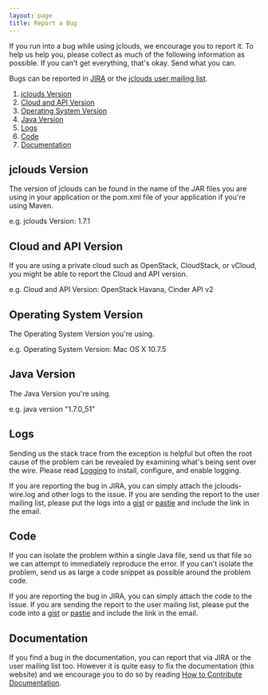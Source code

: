 ```yaml
---
layout: page
title: Report a Bug
---
```


If you run into a bug while using jclouds, we encourage you to report it. To help us help you, please collect as much of the following information as possible. If you can't get everything, that's okay. Send what you can.

Bugs can be reported in [JIRA](https://issues.apache.org/jira/browse/JCLOUDS) or the [jclouds user mailing list](/community/).

1. [jclouds Version](#jclouds-version)
1. [Cloud and API Version](#cloud-version)
1. [Operating System Version](#os-version)
1. [Java Version](#java-version)
1. [Logs](#logs)
1. [Code](#code)
1. [Documentation](#doc)

## <a id="jclouds-version"></a>jclouds Version

The version of jclouds can be found in the name of the JAR files you are using in your application or the pom.xml file of your application if you're using Maven.

e.g. jclouds Version: 1.7.1

## <a id="cloud-version"></a>Cloud and API Version

If you are using a private cloud such as OpenStack, CloudStack, or vCloud, you might be able to report the Cloud and API version.

e.g. Cloud and API Version: OpenStack Havana, Cinder API v2

## <a id="os-version"></a>Operating System Version

The Operating System Version you're using.

e.g. Operating System Version: Mac OS X 10.7.5

## <a id="java-version"></a>Java Version

The Java Version you're using.

e.g. java version "1.7.0_51"

## <a id="logs"></a>Logs

Sending us the stack trace from the exception is helpful but often the root cause of the problem can be revealed by examining what's being sent over the wire. Please read [Logging](/reference/logging/) to install, configure, and enable logging.

If you are reporting the bug in JIRA, you can simply attach the jclouds-wire.log and other logs to the issue. If you are sending the report to the user mailing list, please put the logs into a [gist](https://gist.github.com/) or [pastie](http://pastie.org/) and include the link in the email.

## <a id="code"></a>Code

If you can isolate the problem within a single Java file, send us that file so we can attempt to immediately reproduce the error. If you can't isolate the problem, send us as large a code snippet as possible around the problem code. 

If you are reporting the bug in JIRA, you can simply attach the code to the issue. If you are sending the report to the user mailing list, please put the code into a [gist](https://gist.github.com/) or [pastie](http://pastie.org/) and include the link in the email.

## <a id="doc"></a>Documentation

If you find a bug in the documentation, you can report that via JIRA or the user mailing list too. However it is quite easy to fix the documentation (this website) and we encourage you to do so by reading [How to Contribute Documentation](https://wiki.apache.org/jclouds/How%20to%20Contribute%20Documentation).

